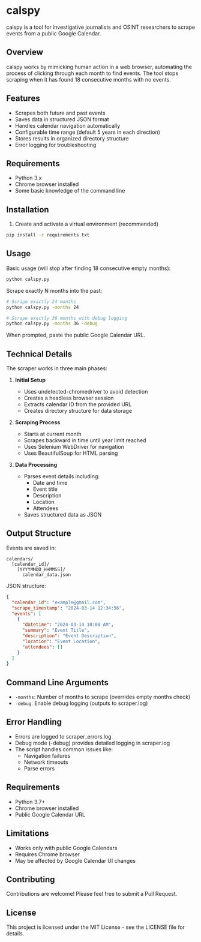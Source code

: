 # calspy 

calspy is a tool for investigative journalists and OSINT researchers to scrape events from a public Google Calendar.

## Overview

calspy works by mimicking human action in a web browser, automating the process of clicking through each month to find events. The tool stops scraping when it has found 18 consecutive months with no events.

## Features

- Scrapes both future and past events
- Saves data in structured JSON format
- Handles calendar navigation automatically
- Configurable time range (default 5 years in each direction)
- Stores results in organized directory structure
- Error logging for troubleshooting

## Requirements

- Python 3.x
- Chrome browser installed
- Some basic knowledge of the command line

## Installation

1. Create and activate a virtual environment (recommended)

```bash
pip install -r requirements.txt
```

## Usage

Basic usage (will stop after finding 18 consecutive empty months):
```bash
python calspy.py
```

Scrape exactly N months into the past:
```bash
# Scrape exactly 24 months
python calspy.py -months 24

# Scrape exactly 36 months with debug logging
python calspy.py -months 36 -debug
```

When prompted, paste the public Google Calendar URL.

## Technical Details

The scraper works in three main phases:

1. **Initial Setup**
   - Uses undetected-chromedriver to avoid detection
   - Creates a headless browser session
   - Extracts calendar ID from the provided URL
   - Creates directory structure for data storage

2. **Scraping Process**
   - Starts at current month
   - Scrapes backward in time until year limit reached
   - Uses Selenium WebDriver for navigation
   - Uses BeautifulSoup for HTML parsing

3. **Data Processing**
   - Parses event details including:
     - Date and time
     - Event title
     - Description
     - Location
     - Attendees
   - Saves structured data as JSON

## Output Structure

Events are saved in:
```
calendars/
  [calendar_id]/
    [YYYYMMDD_HHMMSS]/
      calendar_data.json
```

JSON structure:
```json
{
  "calendar_id": "example@gmail.com",
  "scrape_timestamp": "2024-03-14 12:34:56",
  "events": [
    {
      "datetime": "2024-03-14 10:00 AM",
      "summary": "Event Title",
      "description": "Event Description",
      "location": "Event Location",
      "attendees": []
    }
  ]
}
```


## Command Line Arguments

- `-months`: Number of months to scrape (overrides empty months check)
- `-debug`: Enable debug logging (outputs to scraper.log)


## Error Handling

- Errors are logged to scraper_errors.log
- Debug mode (-debug) provides detailed logging in scraper.log
- The script handles common issues like:
  - Navigation failures
  - Network timeouts
  - Parse errors

## Requirements

- Python 3.7+
- Chrome browser installed
- Public Google Calendar URL

## Limitations

- Works only with public Google Calendars
- Requires Chrome browser
- May be affected by Google Calendar UI changes

## Contributing

Contributions are welcome! Please feel free to submit a Pull Request.

## License

This project is licensed under the MIT License - see the LICENSE file for details.

